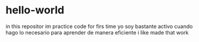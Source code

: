# hello-world
in this repositor im practice code for firs time
yo soy bastante activo cuando hago lo necesario para aprender de manera eficiente
i like made that work
